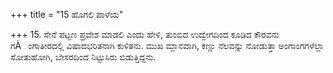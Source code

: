 +++
title = "15 ಹೊಗಲಿ ಪಾಳೆಯ"

+++
15. ಸೇನೆ ಪಟ್ಟಣ ಪ್ರವೇಶ ಮಾಡಲಿ ಎಂದು ಹೇಳಿ, ತುಂಬಿದ ಉದ್ವೇಗದಿಂದ ಕೂಡಿದ ಕೌರವನು ಗÀಂಗಾತೀರದಲ್ಲಿ ವಿಷಾದಭರಿತನಾಗಿ ಕುಳಿತನು. ಮುಖ ಮ್ಲಾನವಾಗಿ, ಕಣ್ಣು ನೆಲವನ್ನು ನೋಡುತ್ತಾ ಅಂಗಾಂಗಗಳೆಲ್ಲಾ ಸೋತುಹೋಗಿ, ಬೇಸರದಿಂದ  ನಿಟ್ಟುಸಿರು ಬಿಡುತ್ತಿದ್ದನು.